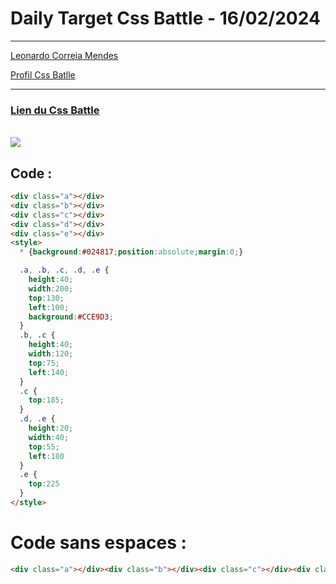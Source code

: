 # Daily Target Css Battle - 16/02/2024

<hr>

[Leonardo Correia Mendes](https://github.com/leonardo-correiamendes)

[Profil Css Batlle](https://cssbattle.dev/player/PxahljaEJJesW2q41DyRFOpJIt73)

<hr>

### [Lien du Css Battle](https://cssbattle.dev/play/o8RW2076X1xF8uXPPusk)
<br>

<img src="https://firebasestorage.googleapis.com/v0/b/cssbattleapp.appspot.com/o/user%2Fummd3POvEDfFyeFvVdOMG3OOrwE2%2Ftargets%2Ftarget_Ctdm4TK.png?alt=media">

<br>


## Code : 
```html
<div class="a"></div>
<div class="b"></div>
<div class="c"></div>
<div class="d"></div>
<div class="e"></div>
<style>
  * {background:#024817;position:absolute;margin:0;}

  .a, .b, .c, .d, .e {
    height:40;
    width:200;
    top:130;
    left:100;
    background:#CCE9D3;
  }
  .b, .c {
    height:40;
    width:120;
    top:75;
    left:140;
  }
  .c {
    top:185;
  }
  .d, .e {
    height:20;
    width:40;
    top:55;
    left:180
  }
  .e {
    top:225
  }
</style>
```

# Code sans espaces : 
```html
<div class="a"></div><div class="b"></div><div class="c"></div><div class="d"></div><div class="e"></div><style>*{background:#024817;position:absolute;margin:0;}.a,.b,.c,.d,.e{height:40;width:200;top:130;left:100;background:#CCE9D3;}.b,.c{height:40;width:120;top:75;left:140;}.c{top:185;}.d,.e{height:20;width:40;top:55;left:180}.e{top:225}</style>
```
